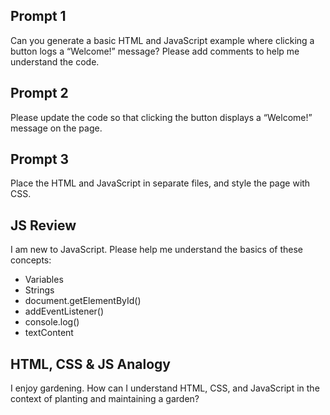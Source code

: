 ## Prompt 1
Can you generate a basic HTML and JavaScript example where clicking a button logs a “Welcome!” message?  Please add comments to help me understand the code.

## Prompt 2
Please update the code so that clicking the button displays a “Welcome!” message on the page.

## Prompt 3
Place the HTML and JavaScript in separate files, and style the page with CSS.

## JS Review
I am new to JavaScript. Please help me understand the basics of these concepts:
 * Variables
 * Strings
 * document.getElementById()
 * addEventListener()
 * console.log()
 * textContent

 ## HTML, CSS & JS Analogy
I enjoy gardening. How can I understand HTML, CSS, and JavaScript in the context of planting and maintaining a garden?
